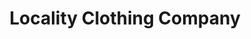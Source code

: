 ---
title: "Locality Clothing Company"
url: /zanesville/locality-clothing-company/
shop: Kleidung
---